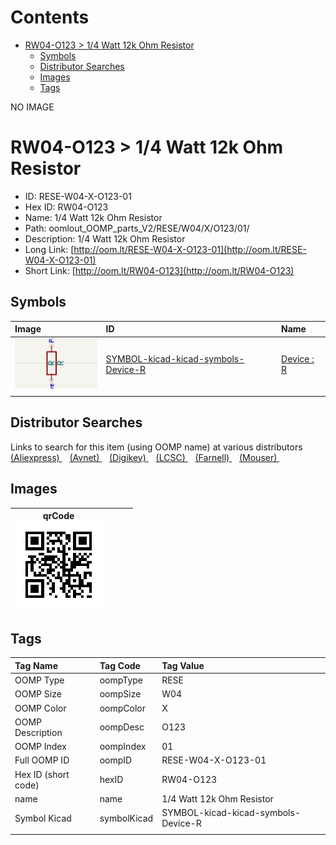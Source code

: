 



Contents
========

* [RW04-O123 > 1/4 Watt 12k Ohm Resistor](#rw04-o123--14-watt-12k-ohm-resistor)
	* [Symbols](#symbols)
	* [Distributor Searches](#distributor-searches)
	* [Images](#images)
	* [Tags](#tags)
  
NO IMAGE  
# RW04-O123 > 1/4 Watt 12k Ohm Resistor

- ID: RESE-W04-X-O123-01
- Hex ID: RW04-O123
- Name: 1/4 Watt 12k Ohm Resistor
- Path: oomlout_OOMP_parts_V2/RESE/W04/X/O123/01/
- Description: 1/4 Watt 12k Ohm Resistor
- Long Link: [http://oom.lt/RESE-W04-X-O123-01](http://oom.lt/RESE-W04-X-O123-01)
- Short Link: [http://oom.lt/RW04-O123](http://oom.lt/RW04-O123)

## Symbols
  

|Image|ID|Name|
| :--- | :--- | :--- |
|[![](https://raw.githubusercontent.com/oomlout/oomlout_OOMP_eda_V2/main/SYMBOL/kicad/kicad-symbols/Device/R/image_140.png)](https://github.com/oomlout/oomlout_OOMP_eda_V2/tree/main/SYMBOL/kicad/kicad-symbols/Device/R/)|[SYMBOL-kicad-kicad-symbols-Device-R](https://github.com/oomlout/oomlout_OOMP_eda_V2/tree/main/SYMBOL/kicad/kicad-symbols/Device/R/)|[Device : R](https://github.com/oomlout/oomlout_OOMP_eda_V2/tree/main/SYMBOL/kicad/kicad-symbols/Device/R/)|
||||

## Distributor Searches
  
Links to search for this item (using OOMP name) at various distributors  
[(Aliexpress) ](https://www.aliexpress.com/wholesale?SearchText=11171/4+Watt+12k+Ohm+Resistor)&nbsp;&nbsp;&nbsp;[(Avnet) ](https://www.avnet.com/shop/us/search/1/4+Watt+12k+Ohm+Resistor)&nbsp;&nbsp;&nbsp;[(Digikey) ](https://www.digikey.co.uk/en/products/result?s=1/4+Watt+12k+Ohm+Resistor)&nbsp;&nbsp;&nbsp;[(LCSC) ](https://www.lcsc.com/search?q=1/4+Watt+12k+Ohm+Resistor)&nbsp;&nbsp;&nbsp;[(Farnell) ](https://uk.farnell.com/search?st=1/4+Watt+12k+Ohm+Resistor)&nbsp;&nbsp;&nbsp;[(Mouser) ](https://www.mouser.com/c/?q=1/4+Watt+12k+Ohm+Resistor)&nbsp;&nbsp;&nbsp;
## Images
  

|qrCode<br>[![](https://raw.githubusercontent.com/oomlout/oomlout_OOMP_parts_V2/main/RESE/W04/X/O123/01/qrCode_140.png)](https://github.com/oomlout/oomlout_OOMP_parts_V2/tree/main/RESE/W04/X/O123/01/qrCode.png)||||
| :---: | :---: | :---: | :---: |

## Tags
  

|Tag Name|Tag Code|Tag Value|
| :--- | :--- | :--- |
|OOMP Type|oompType|RESE|
|OOMP Size|oompSize|W04|
|OOMP Color|oompColor|X|
|OOMP Description|oompDesc|O123|
|OOMP Index|oompIndex|01|
|Full OOMP ID|oompID|RESE-W04-X-O123-01|
|Hex ID (short code)|hexID|RW04-O123|
|name|name|1/4 Watt 12k Ohm Resistor|
|Symbol Kicad|symbolKicad|SYMBOL-kicad-kicad-symbols-Device-R|
||||
